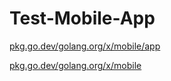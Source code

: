 # Test-Mobile-App


[pkg.go.dev/golang.org/x/mobile/app](https://pkg.go.dev/golang.org/x/mobile/app)

[pkg.go.dev/golang.org/x/mobile](https://pkg.go.dev/golang.org/x/mobile)
